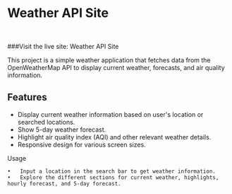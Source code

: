 # Weather API Site
<br>

###Visit the live site: Weather API Site

This project is a simple weather application that fetches data from the OpenWeatherMap API to display current weather, forecasts, and air quality information.

## Features

- Display current weather information based on user's location or searched locations.
- Show 5-day weather forecast.
- Highlight air quality index (AQI) and other relevant weather details.
- Responsive design for various screen sizes.

Usage

	•	Input a location in the search bar to get weather information.
	•	Explore the different sections for current weather, highlights, hourly forecast, and 5-day forecast.
